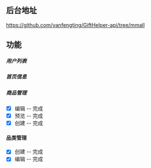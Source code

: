 ## 后台地址

https://github.com/yanfengting/GiftHelper-api/tree/mmall

## 功能

##### 用户列表
##### 首页信息
##### 商品管理
- [x] 编辑 -- 完成
- [x] 预览 -- 完成
- [x] 创建 -- 完成

#### 品类管理
- [x] 创建 -- 完成
- [x] 编辑 -- 完成
